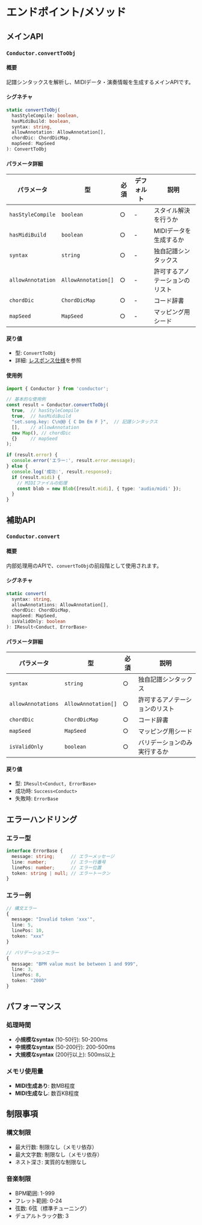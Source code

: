 # エンドポイント/メソッド

## メインAPI

### `Conductor.convertToObj`

#### 概要
記譜シンタックスを解析し、MIDIデータ・演奏情報を生成するメインAPIです。

#### シグネチャ
```typescript
static convertToObj(
  hasStyleCompile: boolean,
  hasMidiBuild: boolean,
  syntax: string,
  allowAnnotation: AllowAnnotation[],
  chordDic: ChordDicMap,
  mapSeed: MapSeed
): ConvertToObj
```

#### パラメータ詳細

| パラメータ | 型 | 必須 | デフォルト | 説明 |
|------------|----|------|------------|------|
| `hasStyleCompile` | `boolean` | ○ | - | スタイル解決を行うか |
| `hasMidiBuild` | `boolean` | ○ | - | MIDIデータを生成するか |
| `syntax` | `string` | ○ | - | 独自記譜シンタックス |
| `allowAnnotation` | `AllowAnnotation[]` | ○ | - | 許可するアノテーションのリスト |
| `chordDic` | `ChordDicMap` | ○ | - | コード辞書 |
| `mapSeed` | `MapSeed` | ○ | - | マッピング用シード |

#### 戻り値
- 型: `ConvertToObj`
- 詳細: [レスポンス仕様](./response.md)を参照

#### 使用例
```typescript
import { Conductor } from 'conductor';

// 基本的な使用例
const result = Conductor.convertToObj(
  true,  // hasStyleCompile
  true,  // hasMidiBuild
  "set.song.key: C\n@@ { C Dm Em F }",  // 記譜シンタックス
  [],    // allowAnnotation
  new Map(), // chordDic
  {}     // mapSeed
);

if (result.error) {
  console.error('エラー:', result.error.message);
} else {
  console.log('成功:', result.response);
  if (result.midi) {
    // MIDIファイルの処理
    const blob = new Blob([result.midi], { type: 'audio/midi' });
  }
}
```

## 補助API

### `Conductor.convert`

#### 概要
内部処理用のAPIで、`convertToObj`の前段階として使用されます。

#### シグネチャ
```typescript
static convert(
  syntax: string,
  allowAnnotations: AllowAnnotation[],
  chordDic: ChordDicMap,
  mapSeed: MapSeed,
  isValidOnly: boolean
): IResult<Conduct, ErrorBase>
```

#### パラメータ詳細

| パラメータ | 型 | 必須 | 説明 |
|------------|----|------|------|
| `syntax` | `string` | ○ | 独自記譜シンタックス |
| `allowAnnotations` | `AllowAnnotation[]` | ○ | 許可するアノテーションのリスト |
| `chordDic` | `ChordDicMap` | ○ | コード辞書 |
| `mapSeed` | `MapSeed` | ○ | マッピング用シード |
| `isValidOnly` | `boolean` | ○ | バリデーションのみ実行するか |

#### 戻り値
- 型: `IResult<Conduct, ErrorBase>`
- 成功時: `Success<Conduct>`
- 失敗時: `ErrorBase`

## エラーハンドリング

### エラー型
```typescript
interface ErrorBase {
  message: string;      // エラーメッセージ
  line: number;         // エラー行番号
  linePos: number;      // エラー位置
  token: string | null; // エラートークン
}
```

### エラー例
```typescript
// 構文エラー
{
  message: "Invalid token 'xxx'",
  line: 5,
  linePos: 10,
  token: "xxx"
}

// バリデーションエラー
{
  message: "BPM value must be between 1 and 999",
  line: 3,
  linePos: 8,
  token: "2000"
}
```

## パフォーマンス

### 処理時間
- **小規模なsyntax** (10-50行): 50-200ms
- **中規模なsyntax** (50-200行): 200-500ms
- **大規模なsyntax** (200行以上): 500ms以上

### メモリ使用量
- **MIDI生成あり**: 数MB程度
- **MIDI生成なし**: 数百KB程度

## 制限事項

### 構文制限
- 最大行数: 制限なし（メモリ依存）
- 最大文字数: 制限なし（メモリ依存）
- ネスト深さ: 実質的な制限なし

### 音楽制限
- BPM範囲: 1-999
- フレット範囲: 0-24
- 弦数: 6弦（標準チューニング）
- デュアルトラック数: 3 